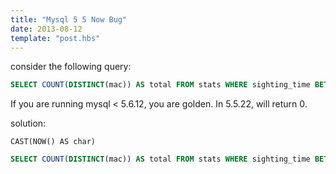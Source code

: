 ```yaml
---
title: "Mysql 5 5 Now Bug"
date: 2013-08-12
template: "post.hbs"
---
```


consider the following query:

```sql
SELECT COUNT(DISTINCT(mac)) AS total FROM stats WHERE sighting_time BETWEEN DATE_SUB( NOW(), INTERVAL {period} SECOND) AND NOW();
```

If you are running mysql < 5.6.12, you are golden. In 5.5.22, will return 0.

solution:
```
CAST(NOW() AS char)
```

```sql
SELECT COUNT(DISTINCT(mac)) AS total FROM stats WHERE sighting_time BETWEEN DATE_SUB( CAST(NOW() AS char), INTERVAL {period} SECOND) AND CAST(NOW() AS char);
```
